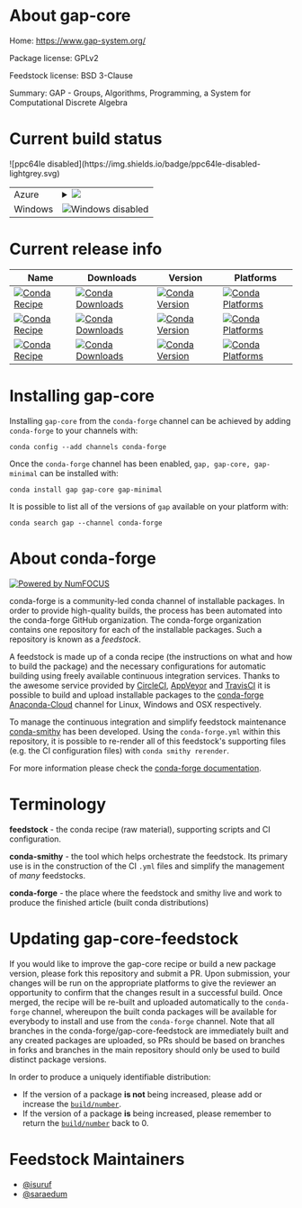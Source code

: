 About gap-core
==============

Home: https://www.gap-system.org/

Package license: GPLv2

Feedstock license: BSD 3-Clause

Summary: GAP - Groups, Algorithms, Programming, a System for Computational Discrete Algebra



Current build status
====================


<table>
    
  <tr>
    <td>Azure</td>
    <td>
      <details>
        <summary>
          <a href="https://dev.azure.com/conda-forge/feedstock-builds/_build/latest?definitionId=345&branchName=master">
            <img src="https://dev.azure.com/conda-forge/feedstock-builds/_apis/build/status/gap-feedstock?branchName=master">
          </a>
        </summary>
        <table>
          <thead><tr><th>Variant</th><th>Status</th></tr></thead>
          <tbody><tr>
              <td>linux</td>
              <td>
                <a href="https://dev.azure.com/conda-forge/feedstock-builds/_build/latest?definitionId=345&branchName=master">
                  <img src="https://dev.azure.com/conda-forge/feedstock-builds/_apis/build/status/gap-feedstock?branchName=master&jobName=linux&configuration=linux_" alt="variant">
                </a>
              </td>
            </tr><tr>
              <td>osx</td>
              <td>
                <a href="https://dev.azure.com/conda-forge/feedstock-builds/_build/latest?definitionId=345&branchName=master">
                  <img src="https://dev.azure.com/conda-forge/feedstock-builds/_apis/build/status/gap-feedstock?branchName=master&jobName=osx&configuration=osx_" alt="variant">
                </a>
              </td>
            </tr>
          </tbody>
        </table>
      </details>
    </td>
  </tr>
  <tr>
    <td>Windows</td>
    <td>
      <img src="https://img.shields.io/badge/Windows-disabled-lightgrey.svg" alt="Windows disabled">
    </td>
  </tr>
![ppc64le disabled](https://img.shields.io/badge/ppc64le-disabled-lightgrey.svg)
</table>

Current release info
====================

| Name | Downloads | Version | Platforms |
| --- | --- | --- | --- |
| [![Conda Recipe](https://img.shields.io/badge/recipe-gap-green.svg)](https://anaconda.org/conda-forge/gap) | [![Conda Downloads](https://img.shields.io/conda/dn/conda-forge/gap.svg)](https://anaconda.org/conda-forge/gap) | [![Conda Version](https://img.shields.io/conda/vn/conda-forge/gap.svg)](https://anaconda.org/conda-forge/gap) | [![Conda Platforms](https://img.shields.io/conda/pn/conda-forge/gap.svg)](https://anaconda.org/conda-forge/gap) |
| [![Conda Recipe](https://img.shields.io/badge/recipe-gap--core-green.svg)](https://anaconda.org/conda-forge/gap-core) | [![Conda Downloads](https://img.shields.io/conda/dn/conda-forge/gap-core.svg)](https://anaconda.org/conda-forge/gap-core) | [![Conda Version](https://img.shields.io/conda/vn/conda-forge/gap-core.svg)](https://anaconda.org/conda-forge/gap-core) | [![Conda Platforms](https://img.shields.io/conda/pn/conda-forge/gap-core.svg)](https://anaconda.org/conda-forge/gap-core) |
| [![Conda Recipe](https://img.shields.io/badge/recipe-gap--minimal-green.svg)](https://anaconda.org/conda-forge/gap-minimal) | [![Conda Downloads](https://img.shields.io/conda/dn/conda-forge/gap-minimal.svg)](https://anaconda.org/conda-forge/gap-minimal) | [![Conda Version](https://img.shields.io/conda/vn/conda-forge/gap-minimal.svg)](https://anaconda.org/conda-forge/gap-minimal) | [![Conda Platforms](https://img.shields.io/conda/pn/conda-forge/gap-minimal.svg)](https://anaconda.org/conda-forge/gap-minimal) |

Installing gap-core
===================

Installing `gap-core` from the `conda-forge` channel can be achieved by adding `conda-forge` to your channels with:

```
conda config --add channels conda-forge
```

Once the `conda-forge` channel has been enabled, `gap, gap-core, gap-minimal` can be installed with:

```
conda install gap gap-core gap-minimal
```

It is possible to list all of the versions of `gap` available on your platform with:

```
conda search gap --channel conda-forge
```


About conda-forge
=================

[![Powered by NumFOCUS](https://img.shields.io/badge/powered%20by-NumFOCUS-orange.svg?style=flat&colorA=E1523D&colorB=007D8A)](http://numfocus.org)

conda-forge is a community-led conda channel of installable packages.
In order to provide high-quality builds, the process has been automated into the
conda-forge GitHub organization. The conda-forge organization contains one repository
for each of the installable packages. Such a repository is known as a *feedstock*.

A feedstock is made up of a conda recipe (the instructions on what and how to build
the package) and the necessary configurations for automatic building using freely
available continuous integration services. Thanks to the awesome service provided by
[CircleCI](https://circleci.com/), [AppVeyor](https://www.appveyor.com/)
and [TravisCI](https://travis-ci.org/) it is possible to build and upload installable
packages to the [conda-forge](https://anaconda.org/conda-forge)
[Anaconda-Cloud](https://anaconda.org/) channel for Linux, Windows and OSX respectively.

To manage the continuous integration and simplify feedstock maintenance
[conda-smithy](https://github.com/conda-forge/conda-smithy) has been developed.
Using the ``conda-forge.yml`` within this repository, it is possible to re-render all of
this feedstock's supporting files (e.g. the CI configuration files) with ``conda smithy rerender``.

For more information please check the [conda-forge documentation](https://conda-forge.org/docs/).

Terminology
===========

**feedstock** - the conda recipe (raw material), supporting scripts and CI configuration.

**conda-smithy** - the tool which helps orchestrate the feedstock.
                   Its primary use is in the construction of the CI ``.yml`` files
                   and simplify the management of *many* feedstocks.

**conda-forge** - the place where the feedstock and smithy live and work to
                  produce the finished article (built conda distributions)


Updating gap-core-feedstock
===========================

If you would like to improve the gap-core recipe or build a new
package version, please fork this repository and submit a PR. Upon submission,
your changes will be run on the appropriate platforms to give the reviewer an
opportunity to confirm that the changes result in a successful build. Once
merged, the recipe will be re-built and uploaded automatically to the
`conda-forge` channel, whereupon the built conda packages will be available for
everybody to install and use from the `conda-forge` channel.
Note that all branches in the conda-forge/gap-core-feedstock are
immediately built and any created packages are uploaded, so PRs should be based
on branches in forks and branches in the main repository should only be used to
build distinct package versions.

In order to produce a uniquely identifiable distribution:
 * If the version of a package **is not** being increased, please add or increase
   the [``build/number``](https://conda.io/docs/user-guide/tasks/build-packages/define-metadata.html#build-number-and-string).
 * If the version of a package **is** being increased, please remember to return
   the [``build/number``](https://conda.io/docs/user-guide/tasks/build-packages/define-metadata.html#build-number-and-string)
   back to 0.

Feedstock Maintainers
=====================

* [@isuruf](https://github.com/isuruf/)
* [@saraedum](https://github.com/saraedum/)

